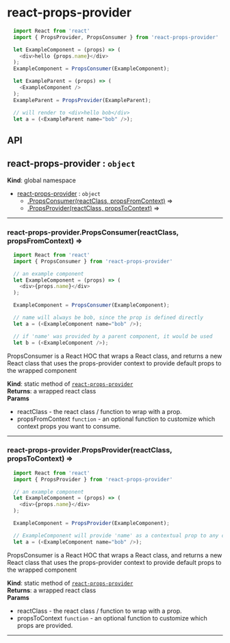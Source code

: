 # react-props-provider

```javascript
  import React from 'react'
  import { PropsProvider, PropsConsumer } from 'react-props-provider'

  let ExampleComponent = (props) => (
    <div>hello {props.name}</div>
  );
  ExampleComponent = PropsConsumer(ExampleComponent);

  let ExampleParent = (props) => (
    <ExampleComponent />
  );
  ExampleParent = PropsProvider(ExampleParent);

  // will render to <div>hello bob</div>
  let a = (<ExampleParent name="bob" />);
```

## API

<a name="react-props-provider"></a>

## react-props-provider : <code>object</code>
**Kind**: global namespace  

* [react-props-provider](#react-props-provider) : <code>object</code>
    * [.PropsConsumer(reactClass, propsFromContext)](#react-props-provider.PropsConsumer) ⇒
    * [.PropsProvider(reactClass, propsToContext)](#react-props-provider.PropsProvider) ⇒


* * *

<a name="react-props-provider.PropsConsumer"></a>

### react-props-provider.PropsConsumer(reactClass, propsFromContext) ⇒
```javascript
  import React from 'react'
  import { PropsConsumer } from 'react-props-provider'

  // an example component
  let ExampleComponent = (props) => (
    <div>{props.name}</div>
  );

  ExampleComponent = PropsConsumer(ExampleComponent);

  // name will always be bob, since the prop is defined directly
  let a = (<ExampleComponent name="bob" />);

  // if 'name' was provided by a parent component, it would be used
  let b = (<ExampleComponent />);
```

PropsConsumer is a React HOC that wraps a React class,
and returns a new React class that uses the props-provider context
to provide default props to the wrapped component

**Kind**: static method of [<code>react-props-provider</code>](#react-props-provider)  
**Returns**: a wrapped react class  
**Params**

- reactClass - the react class / function to wrap with a prop.
- propsFromContext <code>function</code> - an optional function to customize which context props you want to consume.


* * *

<a name="react-props-provider.PropsProvider"></a>

### react-props-provider.PropsProvider(reactClass, propsToContext) ⇒
```javascript
  import React from 'react'
  import { PropsProvider } from 'react-props-provider'

  // an example component
  let ExampleComponent = (props) => (
    <div>{props.name}</div>
  );

  ExampleComponent = PropsProvider(ExampleComponent);

  // ExampleComponent will provide 'name' as a contextual prop to any children
  let a = (<ExampleComponent name="bob" />);

```

PropsConsumer is a React HOC that wraps a React class,
and returns a new React class that uses the props-provider context
to provide default props to the wrapped component

**Kind**: static method of [<code>react-props-provider</code>](#react-props-provider)  
**Returns**: a wrapped react class  
**Params**

- reactClass - the react class / function to wrap with a prop.
- propsToContext <code>function</code> - an optional function to customize which props are provided.


* * *

